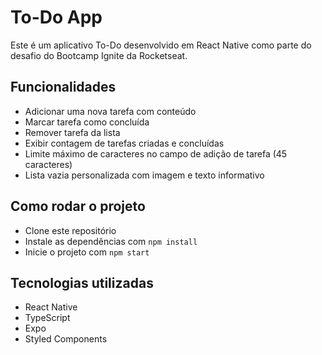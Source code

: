 # To-Do App

Este é um aplicativo To-Do desenvolvido em React Native como parte do desafio do Bootcamp Ignite da Rocketseat.

## Funcionalidades

- Adicionar uma nova tarefa com conteúdo
- Marcar tarefa como concluída
- Remover tarefa da lista
- Exibir contagem de tarefas criadas e concluídas
- Limite máximo de caracteres no campo de adição de tarefa (45 caracteres)
- Lista vazia personalizada com imagem e texto informativo

## Como rodar o projeto

- Clone este repositório
- Instale as dependências com `npm install`
- Inicie o projeto com `npm start`

## Tecnologias utilizadas

- React Native
- TypeScript
- Expo
- Styled Components
